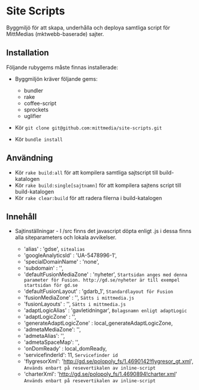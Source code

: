 # Site Scripts
Byggmiljö för att skapa, underhålla och deploya samtliga script för MittMedias (mktwebb-baserade) sajter.

## Installation
Följande rubygems måste finnas installerade:

  * Byggmiljön kräver följande gems:
    * bundler
    * rake
    * coffee-script
    * sprockets
    * uglifier

  * Kör `git clone git@github.com:mittmedia/site-scripts.git`
  * Kör `bundle install`

## Användning

  * Kör `rake build:all` för att kompilera samtliga sajtscript till build-katalogen
  * Kör `rake build:single[sajtnamn]` för att kompilera sajtens script till build-katalogen
  * Kör `rake clear:build` för att radera filerna i build-katalogen

## Innehåll
  * Sajtinställningar - I /src finns det javascript döpta enligt <tidningsnamn>.js i dessa finns alla siteparameters och lokala avvikelser.
    * 'alias' : 'gdse', `sitealias`
    * 'googleAnalyticsId' : 'UA-5478996-1',
    * 'specialDomainName' : 'none',
    * 'subdomain' : '',
    * 'defaultFusionMediaZone' : 'nyheter', `Startsidan anges med denna parameter för Fusion. http://gd.se/nyheter är till exempel startsidan för gd.se`
    * 'defaultFusionLayout' : 'gdarb_1', `Standardlayout för Fusion`
    * 'fusionMediaZone' : '', `Sätts i mittmedia.js`
    * 'fusionLayouts' : '', `Sätts i mittmedia.js`
    * 'adaptLogicAlias' : 'gavletidningar', `Bolagsnamn enligt adaptLogic`
    * 'adaptLogicZone' : '',
    * 'generateAdaptLogicZone' : local_generateAdaptLogicZone,
    * 'admetaMediaZone': '',
    * 'admetaAlias': '',
    * 'admetaSpaceMap': '',
    * 'onDomReady' : local_domReady,
    * 'servicefinderId': 11, `Servicefinder id`
    * 'flygresorXml': 'http://gd.se/polopoly_fs/1.4690142!flygresor_gt.xml', `Används enbart på resevertikalen av inline-script`
    * 'charterXml': 'http://gd.se/polopoly_fs/1.4690894!charter.xml' `Används enbart på resevertikalen av inline-script`

